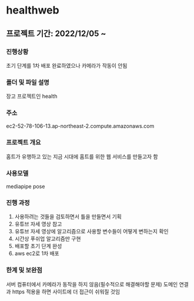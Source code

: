 # healthweb

## 프로젝트 기간: 2022/12/05 ~ 

### 진행상황
초기 단계를 1차 배포 완료하였으나 카메라가 작동이 안됨

### 폴더 및 파일 설명
장고 프로젝트인 health 

### 주소
ec2-52-78-106-13.ap-northeast-2.compute.amazonaws.com

### 프로젝트 개요
홈트가 유행하고 있는 지금 시대에 홈트를 위한 웹 서비스를 만들고자 함

### 사용모델
mediapipe pose

### 진행 과정
1. 사용하려는 것들을 검토하면서 틀을 만들면서 기획
2. 유튜브 자세 영상 참고
3. 유튜브 자세 영상에 알고리즘으로 사용할 변수들이 어떻게 변하는지 확인
4. 시간상 푸쉬업 알고리즘만 구현
5. 배포할 초기 단계 완성
6. aws ec2로 1차 배포

### 한계 및 보완점
서버 컴퓨터에서 카메라가 동작을 하지 않음(필수적으로 해결해야할 문제)
도메인 연결과 https 적용을 하면 사이트에 더 접근이 쉬워질 것임
